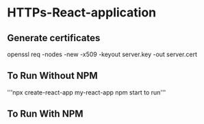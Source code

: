 # HTTPs-React-application
## Generate certificates
openssl req -nodes -new -x509 -keyout server.key -out server.cert

## To Run Without NPM
'''npx create-react-app my-react-app
npm start to run''' 

## To Run With NPM

